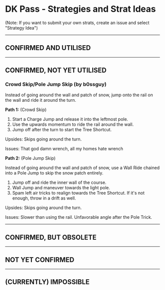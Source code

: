 # DK Pass - Strategies and Strat Ideas

(Note: If you want to submit your own strats, create an issue and select "Strategy Idea")

---
## CONFIRMED AND UTILISED

---
## CONFIRMED, NOT YET UTILISED
### Crowd Skip/Pole Jump Skip (by b0ssguy)
Instead of going around the wall and patch of snow, jump onto the rail on the wall and ride it around the turn. 

**Path 1:** (Crowd Skip)

1. Start a Charge Jump and release it into the leftmost pole. 
2. Use the upwards momentum to ride the rail around the wall. 
3. Jump off after the turn to start the Tree Shortcut.

Upsides: Skips going around the turn.

Issues: That god damn wrench, all my homes hate wrench

**Path 2:** (Pole Jump Skip)

Instead of going around the wall and patch of snow, use a Wall Ride chained into a Pole Jump to skip the snow patch entirely.

1. Jump off and ride the inner wall of the course.
2. Wall Jump and maneuver towards the light pole. 
3. Spam left air tricks to realign towards the Tree Shortcut. If it's not enough, throw in a drift as well. 

Upsides: Skips going around the turn.

Issues: Slower than using the rail. Unfavorable angle after the Pole Trick.

---
## CONFIRMED, BUT OBSOLETE

---
## NOT YET CONFIRMED

---
## (CURRENTLY) IMPOSSIBLE